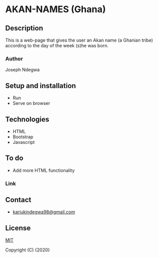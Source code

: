 # AKAN-NAMES (Ghana)

## Description
This is a web-page that gives the user an Akan name (a Ghanian tribe) according to the day of the week (s)he was born.

### Author
Joseph Ndegwa

## Setup and installation
- Run 
- Serve on browser

## Technologies 
* HTML
* Bootstrap
* Javascript

## To do
* Add more HTML functionality

### Link


## Contact
* kariukindegwa98@gmail.com

## License
[MIT](https://choosealicense.com/licenses/mit/)

Copyright (C) {2020}